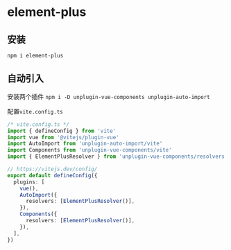 # element-plus

## 安装

`npm i element-plus`

## 自动引入

安装两个插件
`npm i -D unplugin-vue-components unplugin-auto-import`

配置`vite.config.ts`

```ts {4-6,12-17}
/* vite.config.ts */
import { defineConfig } from 'vite'
import vue from '@vitejs/plugin-vue'
import AutoImport from 'unplugin-auto-import/vite'
import Components from 'unplugin-vue-components/vite'
import { ElementPlusResolver } from 'unplugin-vue-components/resolvers'

// https://vitejs.dev/config/
export default defineConfig({
  plugins: [
    vue(),
    AutoImport({
      resolvers: [ElementPlusResolver()],
    }),
    Components({
      resolvers: [ElementPlusResolver()],
    }),
  ],
})
```
